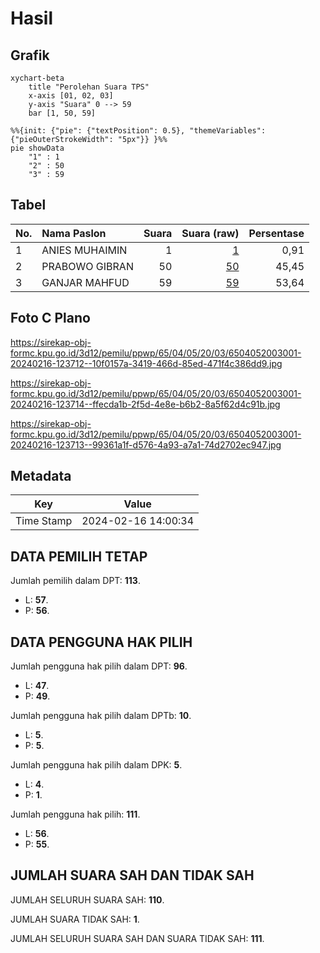 # Hasil

## Grafik

```mermaid
xychart-beta
    title "Perolehan Suara TPS"
    x-axis [01, 02, 03]
    y-axis "Suara" 0 --> 59
    bar [1, 50, 59]
```

```mermaid
%%{init: {"pie": {"textPosition": 0.5}, "themeVariables": {"pieOuterStrokeWidth": "5px"}} }%%
pie showData
    "1" : 1
    "2" : 50
    "3" : 59
```

## Tabel

| No. | Nama Paslon    | Suara | Suara (raw) | Persentase |
|:--- |:-------------- | -----:| -----------:| ----------:|
| 1   | ANIES MUHAIMIN | 1     | [1][p-1]    | 0,91       |
| 2   | PRABOWO GIBRAN | 50    | [50][p-2]   | 45,45      |
| 3   | GANJAR MAHFUD  | 59    | [59][p-3]   | 53,64      |


[p-1]: https://github.com/gigit-pemilu/pemilu-2024-65-kalimantan-utara/blob/main/pilpres/hitung-suara/sub/65-kalimantan-utara/sub/04-tana-tidung/sub/05-muruk-rian/sub/2003-balayan-ari/sub/001-tps/sub/paslon-1.txt
[p-2]: https://github.com/gigit-pemilu/pemilu-2024-65-kalimantan-utara/blob/main/pilpres/hitung-suara/sub/65-kalimantan-utara/sub/04-tana-tidung/sub/05-muruk-rian/sub/2003-balayan-ari/sub/001-tps/sub/paslon-2.txt
[p-3]: https://github.com/gigit-pemilu/pemilu-2024-65-kalimantan-utara/blob/main/pilpres/hitung-suara/sub/65-kalimantan-utara/sub/04-tana-tidung/sub/05-muruk-rian/sub/2003-balayan-ari/sub/001-tps/sub/paslon-3.txt

## Foto C Plano

https://sirekap-obj-formc.kpu.go.id/3d12/pemilu/ppwp/65/04/05/20/03/6504052003001-20240216-123712--10f0157a-3419-466d-85ed-471f4c386dd9.jpg

https://sirekap-obj-formc.kpu.go.id/3d12/pemilu/ppwp/65/04/05/20/03/6504052003001-20240216-123714--ffecda1b-2f5d-4e8e-b6b2-8a5f62d4c91b.jpg

https://sirekap-obj-formc.kpu.go.id/3d12/pemilu/ppwp/65/04/05/20/03/6504052003001-20240216-123713--99361a1f-d576-4a93-a7a1-74d2702ec947.jpg


## Metadata

| Key        | Value               |
| ---------- | ------------------- |
| Time Stamp | 2024-02-16 14:00:34 |


## DATA PEMILIH TETAP

Jumlah pemilih dalam DPT: **113**.
 * L: **57**.
 * P: **56**.

## DATA PENGGUNA HAK PILIH

Jumlah pengguna hak pilih dalam DPT: **96**.
 * L: **47**.
 * P: **49**.

Jumlah pengguna hak pilih dalam DPTb: **10**.
 * L: **5**.
 * P: **5**.

Jumlah pengguna hak pilih dalam DPK: **5**.
 * L: **4**.
 * P: **1**.

Jumlah pengguna hak pilih: **111**.
 * L: **56**.
 * P: **55**.

## JUMLAH SUARA SAH DAN TIDAK SAH

JUMLAH SELURUH SUARA SAH: **110**.

JUMLAH SUARA TIDAK SAH: **1**.

JUMLAH SELURUH SUARA SAH DAN SUARA TIDAK SAH: **111**.


